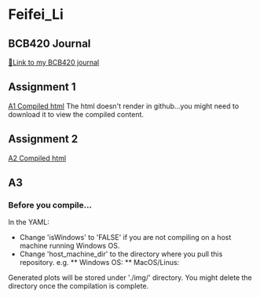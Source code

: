 # Feifei_Li

## BCB420 Journal

[:blue_book:Link to my BCB420 journal](https://github.com/bcb420-2021/Feifei_Li/wiki)

## Assignment 1

[A1 Compiled html](https://github.com/bcb420-2021/Feifei_Li/blob/main/data_processing.html)
The html doesn't render in github...you might need to download it to view the compiled content.

## Assignment 2

[A2 Compiled html](https://raw.githubusercontent.com/bcb420-2021/Feifei_Li/main/A2_Feifei_Li.html)

## A3

### Before you compile...

In the YAML:

* Change 'isWindows' to 'FALSE' if you are not compiling on a host machine running Windows OS.
* Change 'host_machine_dir' to the directory where you pull this repository. e.g.
** Windows OS:
** MacOS/Linus:

Generated plots will be stored under './img/' directory. You might delete the directory once the compilation is complete.

